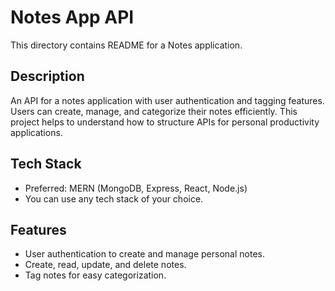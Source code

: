 # Notes App API
This directory contains README for a Notes application.

## Description
An API for a notes application with user authentication and tagging features. Users can create, manage, and categorize their notes efficiently. This project helps to understand how to structure APIs for personal productivity applications.

## Tech Stack
- Preferred: MERN (MongoDB, Express, React, Node.js)
- You can use any tech stack of your choice.

## Features
- User authentication to create and manage personal notes.
- Create, read, update, and delete notes.
- Tag notes for easy categorization.
